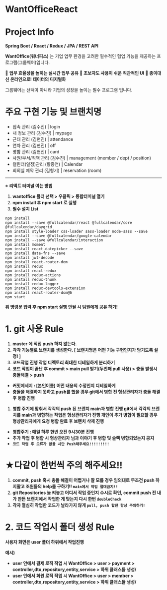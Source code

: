 # WantOfficeReact

# Project Info

**Spring Boot / React / Redux / JPA / REST API**

**WantOffice(워너피스)** 는 기업 업무 환경을 고려한 필수적인 협업 기능을 제공하는 프로그램(그룹웨어)입니다.

💼 **업무 효율성을 높히는 실시간 업무 공유**
**💼 초보자도 사용이 쉬운 직관적인 UI**
**💼 종이대신 온라인으로! 데이터의 디지털화**

그룹웨어는 선택이 아니라 기업의 성장을 높이는 필수 프로그램 입니다.

# 주요 구현 기능 및 브랜치명
- 접속 관리 (김수진) | login
- 내 정보 관리 (김수진) | mypage
- 근태 관리 (김현진) | attendance 
- 연차 관리 (김현진) | off
- 명함 관리 (김현진) | card
- 사원/부서/직책 관리 (김수진) | management (member / dept / position)
- 캘린더(일정)관리 (황종연) | Calendar
- 회의실 예약 관리 (김형기) | reservation (room)

------------------------------------------------------------------------------------------------------------------------------------


※ **리액트 터미널 여는 방법**

1. **wantoffice 폴더 선택 > 우클릭 > 통합터미널 열기**
2. **npm install 후 npm start 로 실행**
3. **필수 설치 List**

```
npm install 
npm install --save @fullcalendar/react @fullcalendar/core @fullcalendar/daygrid
npm install style-loader css-loader sass-loader node-sass --save
npm install --save @fullcalendar/google-calendar
npm install --save @fullcalendar/interaction
npm install moment
npm install react-datepicker --save
npm install date-fns --save
npm install jwt-decode
npm install react-router-dom
npm install redux
npm install react-redux 
npm install redux-actions
npm install redux-thunk
npm install redux-logger
npm install redux-devtools-extension 
npm install react-router-dom@6 
npm start
```

**위 명령문 입력 후 npm start 실행**
**안될 시 팀원에게 공유 하기!**

# **1. git 사용 Rule**

1. **master 에 직접 push 하지 않는다.**
2. **각각 기능별로 브랜치를 생성한다. [ 브랜치명은 어떤 기능 구현인지가 담기도록 설정! ]**
3. **코드작업 진행 작업 디렉토리 최대한 디테일하게 분리하기**
4. **코드 작업이 끝난 후 commit > main pull 받기(두번째 pull 사용) > 충돌 발생시 충돌해결 > push**
- **커밋메세지 : [본인이름] 어떤 내용의 수정인지 디테일하게**
- **충돌을 해결하지 못하고 push를 했을 경우 git에서 병합 전 형상관리자가 충돌 해결 후 병합 진행**
1. **병합 주기에 맞춰서 각각의 push 된 브랜치 main과 병합 진행 git에서 각각의 브랜치를 main과 병합하는 작업은 형상관리자가 진행 개인이 추가 병합이 필요할 경우 형상관리자에게 요청 병합 완료 후 브랜치 삭제 진행**
- **병합주기 : 매일 하루 한번 오전 9시30분 진행**
- **추가 작업 후 병합 시 형상관리자 님과 이야기 후 병합 및 슬랙 병합되었는지 공지**
- **`코드 작업 후 오류가 없을 시만 Push해주세요!!!!!!!!!`**

# ★**다같이 한번씩 주의 해주세요!!**

1. **commit, push 혹시 충돌 해결이 어렵거나 잘 모를 경우 임의대로 무조건 push 하지말고 조원들의 help를 구하기!! `main에서 작업 절대금지!!`**
2. **git Repositories 늘 켜놓고 어디서 작업 중인지 수시로 확인, commit push 전 내가 만든 브랜치에서 작업한 게 맞는지 다시 한번 `doubleCheck`**
3. **각자 열심히 작업한 코드가 날라가지 않게 `pull, push 할땐 항상 주의하기!`**

# **2. 코드 작업시** 폴**더 생성 Rule**

**사용자 화면은 user 폴더 하위에서 작업진행**

**예시)**

- **user 안에서 결제 로직 작업 시 WantOffice > user > payment > controller,dto,repository,entity,service > 하위 클래스들 생성/**
- **user 안에서 회원 로직 작업 시 WantOffice > user > member > controller,dto,repository,entity,service > 하위 클래스들 생성/**
